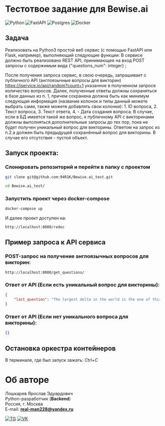 # Тестотвое задание для Bewise.ai
![Python](https://img.shields.io/badge/python-3670A0?style=for-the-badge&logo=python&logoColor=ffdd54)
![FastAPI](https://img.shields.io/badge/FastAPI-005571?style=for-the-badge&logo=fastapi)
![Postgres](https://img.shields.io/badge/postgres-%23316192.svg?style=for-the-badge&logo=postgresql&logoColor=white) 
![Docker](https://img.shields.io/badge/docker-%230db7ed.svg?style=for-the-badge&logo=docker&logoColor=white) 

## Задача

Реализовать на Python3 простой веб сервис (с помощью FastAPI или Flask, например), выполняющий следующие функции:
В сервисе должно быть реализовано REST API, принимающее на вход POST запросы с содержимым вида {"questions_num": integer}  ;

После получения запроса сервис, в свою очередь, запрашивает с публичного API (англоязычные вопросы для викторин) https://jservice.io/api/random?count=1 указанное в полученном запросе количество вопросов.
Далее, полученные ответы должны сохраняться в базе данных из п. 1, причем сохранена должна быть как минимум следующая информация (название колонок и типы данный можете выбрать сами, также можете добавлять свои колонки): 1. ID вопроса, 2. Текст вопроса, 3. Текст ответа, 4. - Дата создания вопроса. В случае, если в БД имеется такой же вопрос, к публичному API с викторинами должны выполняться дополнительные запросы до тех пор, пока не будет получен уникальный вопрос для викторины.
Ответом на запрос из п.2.a должен быть предыдущей сохранённый вопрос для викторины. В случае его отсутствия - пустой объект.

## Запуск проекта:

### Слонировать репозиторий и перейти в папку с проектом
```bash
git clone git@github.com:94R1K/Bewise.ai_test.git
```

```bash
cd Bewise.ai_test/
```

### Запустить проект через docker-compose
```bash
docker-compose up
```

И далее проект доступен на: 

```
http://localhost:8000/redoc
```

## Пример запроса к API сервиса

### POST-запрос на получение англоязычных вопросов для викторин:
```
http://localhost:8000/get_questions/
```

### Ответ от API (Если есть уникальный вопрос для викторины):

```json
{
    "last_question": "The largest delta in the world is the one of this river that reaches the sea in Bangladesh & India"
}
```

### Ответ от API (Если нет уникального вопроса для викторины):
```json
{}
```


## Остановка оркестра контейнеров

В терминале, где был запуск зажать: *Ctrl+С*


# Об авторе
Лошкарев Ярослав Эдуардович \
Python-разработчик (**Backend**) \
Россия, г. Москва \
E-mail: **real-man228@yandex.ru**

[![TG](https://img.shields.io/badge/Telegram-2CA5E0?style=for-the-badge&logo=telegram&logoColor=white)](https://t.me/yallluv)
[![VK](https://img.shields.io/badge/Вконтакте-%232E87FB.svg?&style=for-the-badge&logo=vk&logoColor=white)](https://vk.com/yalluv)
